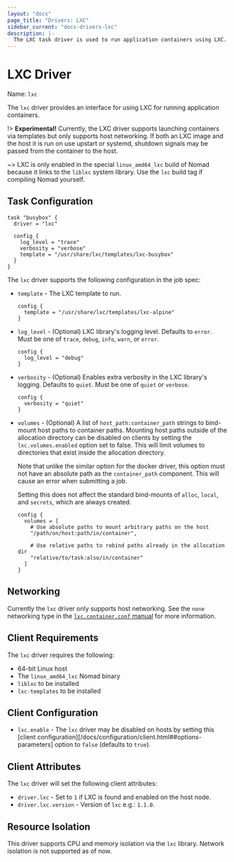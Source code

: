 ```yaml
---
layout: "docs"
page_title: "Drivers: LXC"
sidebar_current: "docs-drivers-lxc"
description: |-
  The LXC task driver is used to run application containers using LXC.
---
```


# LXC Driver

Name: `lxc`

The `lxc` driver provides an interface for using LXC for running application
containers.

!> **Experimental!** Currently, the LXC driver supports launching containers
via templates but only supports host networking. If both an LXC image and the
host it is run on use upstart or systemd, shutdown signals may be passed from
the container to the host.

~> LXC is only enabled in the special `linux_amd64_lxc` build of Nomad because
it links to the `liblxc` system library. Use the `lxc` build tag if compiling
Nomad yourself.

## Task Configuration

```hcl
task "busybox" {
  driver = "lxc"

  config {
    log_level = "trace"
    verbosity = "verbose"
    template = "/usr/share/lxc/templates/lxc-busybox"
  }
}
```

The `lxc` driver supports the following configuration in the job spec:

* `template` - The LXC template to run.

    ```hcl
    config {
      template = "/usr/share/lxc/templates/lxc-alpine"
    }
    ```

* `log_level` - (Optional) LXC library's logging level. Defaults to `error`.
  Must be one of `trace`, `debug`, `info`, `warn`, or `error`.

    ```hcl
    config {
      log_level = "debug"
    }
    ```

* `verbosity` - (Optional) Enables extra verbosity in the LXC library's
  logging. Defaults to `quiet`. Must be one of `quiet` or `verbose`.

    ```hcl
    config {
      verbosity = "quiet"
    }
    ```

* `volumes` - (Optional) A list of `host_path:container_path` strings to bind-mount
  host paths to container paths. Mounting host paths outside of the allocation
  directory can be disabled on clients by setting the `lxc.volumes.enabled`
  option set to false. This will limit volumes to directories that exist inside
  the allocation directory.

  Note that unlike the similar option for the docker driver, this
  option must not have an absolute path as the `container_path`
  component. This will cause an error when submitting a job.

  Setting this does not affect the standard bind-mounts of `alloc`,
  `local`, and `secrets`, which are always created.

    ```hcl
    config {
      volumes = [
        # Use absolute paths to mount arbitrary paths on the host
        "/path/on/host:path/in/container",

        # Use relative paths to rebind paths already in the allocation dir
        "relative/to/task:also/in/container"
      ]
    }
    ```

## Networking

Currently the `lxc` driver only supports host networking. See the `none`
networking type in the [`lxc.container.conf` manual][lxc_man] for more
information.

[lxc_man]: https://linuxcontainers.org/lxc/manpages/man5/lxc.container.conf.5.html#lbAM

## Client Requirements

The `lxc` driver requires the following:

* 64-bit Linux host
* The `linux_amd64_lxc` Nomad binary
* `liblxc` to be installed
* `lxc-templates` to be installed

## Client Configuration

* `lxc.enable` - The `lxc` driver may be disabled on hosts by setting this
  [client configuration][/docs/configuration/client.html##options-parameters]
  option to `false` (defaults to `true`).

## Client Attributes

The `lxc` driver will set the following client attributes:

* `driver.lxc` - Set to `1` if LXC is found  and enabled on the host node.
* `driver.lxc.version` - Version of `lxc` e.g.: `1.1.0`.

## Resource Isolation

This driver supports CPU and memory isolation via the `lxc` library. Network
isolation is not supported as of now.
